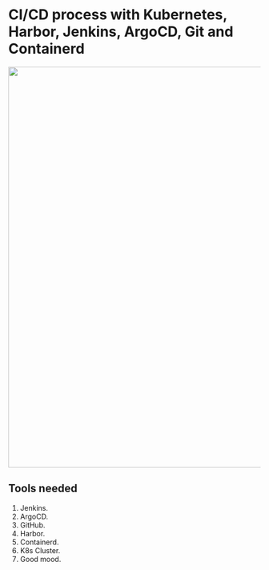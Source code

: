 # CI/CD process with Kubernetes, Harbor, Jenkins, ArgoCD, Git and Containerd


<img src="https://github.com/Josemyr1993/jenkins_argo_cd_harbor_docker_kubernetes/blob/main/CI_CD_new.gif" heigh="100" width="800">


<h2>Tools needed</h2>

1. Jenkins.
2. ArgoCD.
3. GitHub.
4. Harbor.
5. Containerd.
6. K8s Cluster.
7. Good mood.
